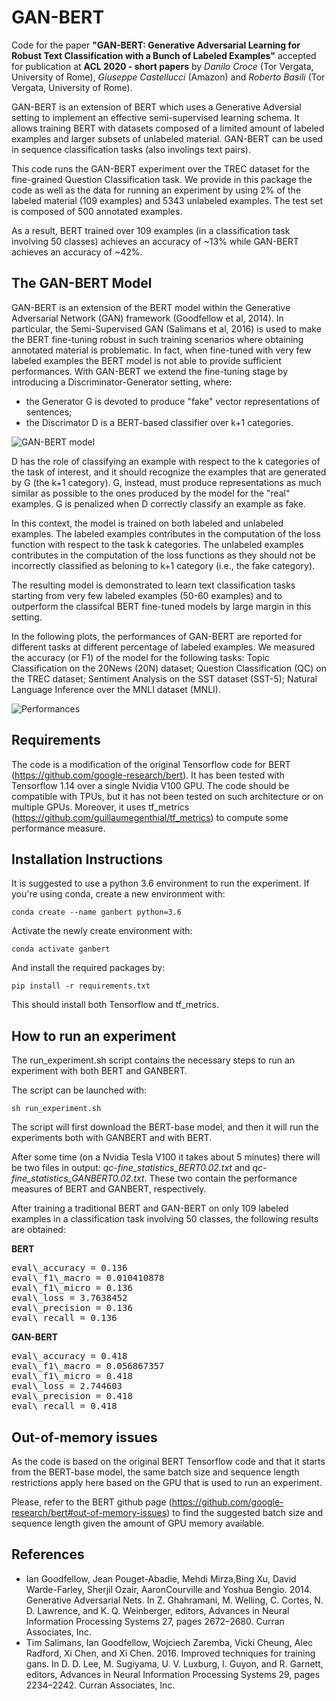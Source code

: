 # GAN-BERT

Code for the paper **"GAN-BERT: Generative Adversarial Learning for Robust Text Classification with a Bunch of Labeled Examples"** accepted for publication at **ACL 2020 - short papers** by *Danilo Croce* (Tor Vergata, University of Rome), *Giuseppe Castellucci* (Amazon) and *Roberto Basili* (Tor Vergata, University of Rome).

GAN-BERT is an extension of BERT which uses a Generative Adversial setting to implement an effective semi-supervised learning schema. It allows training BERT with datasets composed of a limited amount of labeled examples and larger subsets of unlabeled material. 
GAN-BERT can be used in sequence classification tasks (also involings text pairs). 

This code runs the GAN-BERT experiment over the TREC dataset for the fine-grained Question Classification task. We provide in this package the code as well as the data for running an experiment by using 2% of the labeled material (109 examples) and 5343 unlabeled examples.
The test set is composed of 500 annotated examples.

As a result, BERT trained over 109 examples (in a classification task involving 50 classes) achieves an accuracy of ~13% while GAN-BERT achieves an accuracy of ~42%.

## The GAN-BERT Model

GAN-BERT is an extension of the BERT model within the Generative Adversarial Network (GAN) framework (Goodfellow et al, 2014). In particular, the Semi-Supervised GAN (Salimans et al, 2016) is used to make the BERT fine-tuning robust in such training scenarios where obtaining annotated material is problematic. In fact, when fine-tuned with very few labeled examples the BERT model is not able to provide sufficient performances. With GAN-BERT we extend the fine-tuning stage by introducing a Discriminator-Generator setting, where:

- the Generator G is devoted to produce "fake" vector representations of sentences;
- the Discrimator D is a BERT-based classifier over k+1 categories.

![GAN-BERT model](https://github.com/crux82/ganbert/raw/master/ganbert.jpg)

D has the role of classifying an example with respect to the k categories of the task of interest, and it should recognize the examples that are generated by G (the k+1 category). 
G, instead, must produce representations as much similar as possible to the ones produced by the model for the "real" examples. G is penalized when D correctly classify an example as fake.

In this context, the model is trained on both labeled and unlabeled examples. The labeled examples contributes in the computation of the loss function with respect to the task k categories. The unlabeled examples contributes in the computation of the loss functions as they should not be incorrectly classified as beloning to k+1 category (i.e., the fake category).

The resulting model is demonstrated to learn text classification tasks starting from very few labeled examples (50-60 examples) and to outperform the classifcal BERT fine-tuned models by large margin in this setting.

In the following plots, the performances of GAN-BERT are reported for different tasks at different percentage of labeled examples. We measured the accuracy (or F1) of the model for the following tasks: Topic Classification on the 20News (20N) dataset; Question Classification (QC) on the TREC dataset; Sentiment Analysis on the SST dataset (SST-5); Natural Language Inference over the MNLI dataset (MNLI).

![Performances](https://github.com/crux82/ganbert/raw/master/ganbert_performances.png)

## Requirements

The code is a modification of the original Tensorflow code for BERT (https://github.com/google-research/bert).
It has been tested with Tensorflow 1.14 over a single Nvidia V100 GPU. The code should be compatible with TPUs, but it has not been tested on such architecture or on multiple GPUs.
Moreover, it uses tf_metrics (https://github.com/guillaumegenthial/tf_metrics) to compute some performance measure.

## Installation Instructions
It is suggested to use a python 3.6 environment to run the experiment.
If you're using conda, create a new environment with:

```
conda create --name ganbert python=3.6
```

Activate the newly create environment with:

```
conda activate ganbert
```

And install the required packages by:

```
pip install -r requirements.txt
```

This should install both Tensorflow and tf_metrics.

## How to run an experiment

The run_experiment.sh script contains the necessary steps to run an experiment with both BERT and GANBERT.

The script can be launched with:

```
sh run_experiment.sh
```

The script will first download the BERT-base model, and then it will run the experiments both with GANBERT and with BERT.

After some time (on a Nvidia Tesla V100 it takes about 5 minutes) there will be two files in output: *qc-fine_statistics_BERT0.02.txt* and *qc-fine_statistics_GANBERT0.02.txt*. These two contain the performance measures of BERT and GANBERT, respectively. 

After training a traditional BERT and GAN-BERT on only 109 labeled examples in a classification task involving 50 classes, the following results are obtained:

**BERT**
<pre>
eval\_accuracy = 0.136 
eval\_f1\_macro = 0.010410878 
eval\_f1\_micro = 0.136 
eval\_loss = 3.7638452 
eval\_precision = 0.136 
eval\_recall = 0.136 
</pre>

**GAN-BERT**
<pre>
eval\_accuracy = 0.418 
eval\_f1\_macro = 0.056867357 
eval\_f1\_micro = 0.418
eval\_loss = 2.744603 
eval\_precision = 0.418
eval\_recall = 0.418
</pre>


## Out-of-memory issues

As the code is based on the original BERT Tensorflow code and that it starts from the BERT-base model, the same batch size and sequence length restrictions apply here based on the GPU that is used to run an experiment.

Please, refer to the BERT github page (https://github.com/google-research/bert#out-of-memory-issues) to find the suggested batch size and sequence length given the amount of GPU memory available.


## References
- Ian Goodfellow, Jean Pouget-Abadie, Mehdi Mirza,Bing Xu, David Warde-Farley, Sherjil Ozair, AaronCourville and Yoshua Bengio. 2014. Generative Adversarial Nets. In Z. Ghahramani, M.  Welling, C. Cortes, N. D. Lawrence, and K. Q. Weinberger, editors, Advances in Neural Information Processing Systems 27, pages 2672–2680. Curran Associates, Inc.
- Tim Salimans, Ian Goodfellow, Wojciech Zaremba, Vicki Cheung, Alec Radford, Xi Chen, and Xi Chen. 2016. Improved techniques for training gans. In D. D. Lee, M. Sugiyama, U. V. Luxburg, I. Guyon, and R. Garnett, editors, Advances in Neural Information Processing Systems 29, pages 2234–2242. Curran Associates, Inc.
